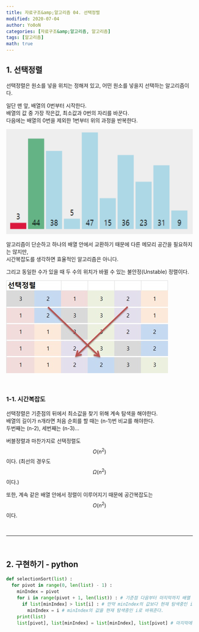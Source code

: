 ```yaml
---
title: 자료구조&amp;알고리즘 04. 선택정렬
modified: 2020-07-04
author: Yo0oN
categories: [자료구조&amp;알고리즘, 알고리즘]
tags: [알고리즘]
math: true
---
```


## 1. 선택정렬

선택정렬은 원소를 넣을 위치는 정해져 있고, 어떤 원소를 넣을지 선택하는 알고리즘이다.

일단 맨 앞, 배열의 0번부터 시작한다.<br>
배열의 값 중 가장 작은값, 최소값과 0번의 자리를 바꾼다.<br>
다음에는 배열의 0번을 제외한 1번부터 위의 과정을 반복한다.

![선택정렬](/images/posts/Algorithm/02.SelectionSort/01.gif)

알고리즘이 단순하고 하나의 배열 안에서 교환하기 때문에 다른 메모리 공간을 필요하지는 않지만,<br>
시간복잡도를 생각하면 효율적인 알고리즘은 아니다.

그리고 동일한 수가 있을 때 두 수의 위치가 바뀔 수 있는 불안정(Unstable) 정렬이다.

![선택정렬](/images/posts/Algorithm/02.SelectionSort/02.jpg)

<br>

### 1-1. 시간복잡도

선택정렬은 기준점의 뒤에서 최소값을 찾기 위해 계속 탐색을 해야한다.<br>
배열의 길이가 n개라면 처음 순회를 할 때는 (n-1)번 비교를 해야한다.<br>
두번째는 (n-2), 세번째는 (n-3)...<br>

버블정렬과 마찬가지로 선택정렬도 $$O(n^2)$$이다. (최선의 경우도 $$Ω(n^2)$$이다.)

또한, 계속 같은 배열 안에서 정렬이 이루어지기 때문에 공간복잡도는 $$O(n^2)$$이다.

<br>
<hr>
<br>

## 2. 구현하기 - python

```python
def selectionSort(list) :
  for pivot in range(0, len(list) - 1) :
    minIndex = pivot
    for i in range(pivot + 1, len(list)) : # 기준점 다음부터 마지막까지 배열 순회
      if list[minIndex] > list[i] : # 만약 minIndex의 값보다 현재 탐색중인 i의 값이 작다면
        minIndex = i # minIndex의 값을 현재 탐색중인 i로 바꿔준다.
    print(list)
    list[pivot], list[minIndex] = list[minIndex], list[pivot] # 마지막에는 기준점과 가장 작은 값을 바꿔준다.
```
